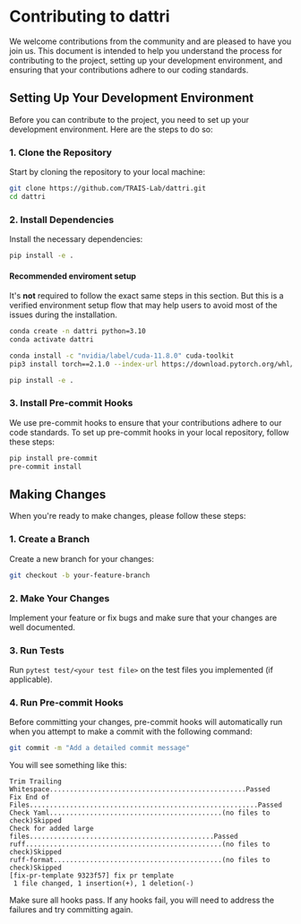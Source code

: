# Contributing to dattri

We welcome contributions from the community and are pleased to have you join us. This document is intended to help you understand the process for contributing to the project, setting up your development environment, and ensuring that your contributions adhere to our coding standards.

## Setting Up Your Development Environment

Before you can contribute to the project, you need to set up your development environment. Here are the steps to do so:

### 1. Clone the Repository

Start by cloning the repository to your local machine:

```bash
git clone https://github.com/TRAIS-Lab/dattri.git
cd dattri
```

### 2. Install Dependencies

Install the necessary dependencies: 

```bash
pip install -e .
```

#### Recommended enviroment setup
It's **not** required to follow the exact same steps in this section. But this is a verified environment setup flow that may help users to avoid most of the issues during the installation.

```bash
conda create -n dattri python=3.10
conda activate dattri

conda install -c "nvidia/label/cuda-11.8.0" cuda-toolkit
pip3 install torch==2.1.0 --index-url https://download.pytorch.org/whl/cu118

pip install -e .
```

### 3. Install Pre-commit Hooks

We use pre-commit hooks to ensure that your contributions adhere to our code standards. To set up pre-commit hooks in your local repository, follow these steps:

```bash
pip install pre-commit
pre-commit install
```

## Making Changes
When you're ready to make changes, please follow these steps:

### 1. Create a Branch

Create a new branch for your changes:

```bash
git checkout -b your-feature-branch
```

### 2. Make Your Changes

Implement your feature or fix bugs and make sure that your changes are well documented.

### 3. Run Tests

Run `pytest test/<your test file>` on the test files you implemented (if applicable).

### 4. Run Pre-commit Hooks

Before committing your changes, pre-commit hooks will automatically run when you attempt to make a commit with the following command:

```bash
git commit -m "Add a detailed commit message"
```

You will see something like this:
```
Trim Trailing Whitespace.................................................Passed
Fix End of Files.........................................................Passed
Check Yaml...........................................(no files to check)Skipped
Check for added large files..............................................Passed
ruff.................................................(no files to check)Skipped
ruff-format..........................................(no files to check)Skipped
[fix-pr-template 9323f57] fix pr template
 1 file changed, 1 insertion(+), 1 deletion(-)
```

Make sure all hooks pass. If any hooks fail, you will need to address the failures and try committing again.
